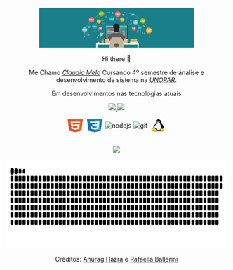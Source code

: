 <p align="center" style="border-radius:100%"><img height="auto" width="70%"  src="IMG.png" ></p>
<div>
  <p align="center" > Hi there 👋</p>
  <p align="center" style="">Me Chamo <a href="https://www.linkedin.com/in/jclaudiomelo/"><i>Claudio Melo</i></a> Cursando 4º semestre de ánalise e desenvolvimento de sistema na <a href="https://www.unopar.com.br/"><i>UNOPAR</i></a>. 
  </p>
  <p align="center">Em desenvolvimentos nas tecnologias atuais</p>
</div>

<div align="center">
  <a href="https://github.com/jclaudiomelo">
    <img height="150em" src="https://github-readme-stats.vercel.app/api?username=jclaudiomelo&count_private=true&include_all_commits=true&show_icons=true&theme=dracula&hide_border=false&show_owner=true"/>
    <img height="150em" src="https://github-readme-stats.vercel.app/api/top-langs/?username=jclaudiomelo&theme=dracula&hide_border=false&&layout=compact"/>
  </a>
</div>

<div align="center" valign="top"><br>
 
  <img align="center" alt="HTML" height="30" width="40" src="https://raw.githubusercontent.com/devicons/devicon/master/icons/html5/html5-original.svg">
  <img align="center" alt="CSS" height="30" width="40" src="https://raw.githubusercontent.com/devicons/devicon/master/icons/css3/css3-original.svg">
  <img align="center" alt="nodejs" height="30" width="40" src="https://cdn.worldvectorlogo.com/logos/nodejs-icon.svg">
  <!-- <img align="center" alt="Wa-Jest" height="30" width="40" src="https://cdn.jsdelivr.net/gh/devicons/devicon/icons/jest/jest-plain.svg"> -->
  <!-- <img align="center" alt="git" height="30" width="40" src="https://raw.githubusercontent.com/devicons/devicon/master/icons/git/git-original.svg"> -->
  <img align="center" alt="git" height="30" width="40" src="https://cdn.jsdelivr.net/gh/devicons/devicon/icons/github/github-original.svg">
<!--   <img align="center" alt="github" height="35" width="35" src="/assets/GitHub.png"> -->
<!--   <img align="center" alt="github" height="30" width="40" src="https://raw.githubusercontent.com/devicons/devicon/master/icons/github/github-original.svg"> -->
  <img align="center" alt="linux" height="30" width="40" src="https://raw.githubusercontent.com/devicons/devicon/master/icons/linux/linux-original.svg">
</div><br>

<div align="center">
 
  <a href="https://www.linkedin.com/in/jclaudiomelo/" target="_blank"><img src="https://img.shields.io/badge/-LinkedIn-%230077B5?style=for-the-badge&logo=linkedin&logoColor=white" target="_blank"></a> 
 
</div>
<div align="center">
  <a href="https://github.com/jclaudiomelo">
    <img height="200em" src="SNAKE.SVG"/>

  </a>
</div>
<div align="center">
  

</div>

<div align="center">
 
  <p>Créditos: <a href="https://github.com/anuraghazra/github-readme-stats">Anurag Hazra</a> e <a href="https://github.com/rafaballerini">Rafaella Ballerini</a></p>
</div>
